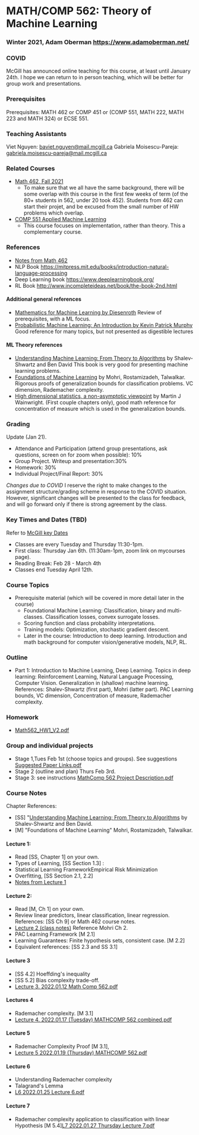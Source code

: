 # MATH/COMP 562: Theory of Machine Learning
### Winter 2021, Adam Oberman https://www.adamoberman.net/
### COVID
McGill has announced online teaching for this course, at least until January 24th.  I hope we can return to in person teaching, which will be better for group work and presentations. 
### Prerequisites
Prerequisites: MATH 462 or COMP 451 or (COMP 551, MATH 222, MATH 223 and MATH 324) or ECSE 551.
### Teaching Assistants
Viet Nguyen: baviet.nguyen@mail.mcgill.ca
Gabriela Moisescu-Pareja: gabriela.moisescu-pareja@mail.mcgill.ca

### Related Courses
- [Math 462, Fall 2021](https://github.com/adam-oberman/adam-oberman.github.io/tree/main/Lectures)
  - To make sure that we all have the same background, there will be some overlap with this course in the first few weeks of term (of the 80+ students in 562, under 20 took 452).   Students from 462 can start their projet, and be excused from the small number of HW problems which overlap.
- [COMP 551 Applied Machine Learning](https://www.siamak.page/courses/COMP551F21/index.html)
  - This course focuses on implementation, rather than theory.  This a complementary course.
### References
- [Notes from Math 462](https://github.com/adam-oberman/adam-oberman.github.io/tree/main/Lectures)
- NLP Book https://mitpress.mit.edu/books/introduction-natural-language-processing
- Deep Learning book  https://www.deeplearningbook.org/
- RL Book http://www.incompleteideas.net/book/the-book-2nd.html
#### Additional general references
- [Mathematics for Machine Learning by Diesenroth](https://mml-book.github.io/) Review of prerequisites, with a ML focus.
- [Probabilistic Machine Learning: An Introduction by Kevin Patrick Murphy](https://probml.github.io/pml-book/book1.html) Good reference for many topics, but not presented as digestible lectures
#### ML Theory references
- [Understanding Machine Learning: From Theory to Algorithms](https://www.cs.huji.ac.il/~shais/UnderstandingMachineLearning/) by Shalev-Shwartz and Ben David  This book is very good for presenting machine learning problems.
- [Foundations of Machine Learning](https://cs.nyu.edu/~mohri/mlbook/) by Mohri, Rostamizadeh, Talwalkar. Rigorous proofs of generalization bounds for classification problems.  VC dimension, Rademacher complexity. 
- [High dimensional statistics, a non-asymptotic viewpoint](https://people.eecs.berkeley.edu/~wainwrig/) by Martin J Wainwright. (First couple chapters only),  good math reference for concentration of measure which is used in the generalization bounds.  

### Grading 
Update (Jan 21). 
- Attendance and Participation  (attend group presentations, ask questions, screen on for zoom when possible): 10%
- Group Project.  Writeup and presentation:30% 
- Homework: 30%
- Individual Project/Final Report: 30%

*Changes due to COVID* I reserve the right to make changes to the assignment structure/grading scheme in response to the COVID situation.  However, significant changes will be presented to the class for feedback, and will go forward only if there is strong agreement by the class. 

### Key Times and Dates (TBD)
Refer to [McGill key Dates](https://www.mcgill.ca/importantdates/key-dates#Winter_2022)
- Classes are every Tuesday and Thursday 11:30-1pm.  
 - First class: Thursday Jan 6th. (11:30am-1pm, zoom link on mycourses page).   
 - Reading Break: Feb 28 - March 4th
- Classes end Tuesday April 12th. 

### Course Topics
- Prerequisite material (which will be covered in more detail later in the course) 
  - Foundational Machine Learning: Classification, binary and multi-classes.  Classification losses, convex surrogate losses.  
  - Scoring function and class probability interpretations.  
  - Training models: Optimization, stochastic gradient descent. 
  - Later in the course: Introduction to deep learning. Introduction and math background for computer vision/generative models, NLP, RL.
### Outline
- Part 1: Introduction to Machine Learning, Deep Learning.  Topics in deep learning: Reinforcement Learning, Natural Language Processing, Computer Vision.   Generalization in (shallow) machine learning.  References: Shalev-Shwartz (first part), Mohri (latter part).  PAC Learning bounds, VC dimension, Concentration of measure, Rademacher complexity.

### Homework
- [Math562_HW1_V2.pdf](https://github.com/adam-oberman/adam-oberman.github.io/files/7945227/Math562_HW1_V2.pdf)

### Group and individual projects
- Stage 1,Tues Feb 1st (choose topics and groups).  See suggestions [Suggested Paper Links.pdf](https://github.com/adam-oberman/adam-oberman.github.io/files/7951096/Suggested.Paper.Links.pdf)
- Stage 2 (outline and plan) Thurs Feb 3rd.  
- Stage 3: see instructions [MathComp 562 Project Description.pdf](https://github.com/adam-oberman/adam-oberman.github.io/files/7943833/MathComp.562.Project.Description.pdf)

### Course Notes
Chapter References: 
- [SS] "[Understanding Machine Learning: From Theory to Algorithms](https://www.cs.huji.ac.il/~shais/UnderstandingMachineLearning/) by Shalev-Shwartz and Ben David.  
- [M] "Foundations of Machine Learning" Mohri, Rostamizadeh, Talwalkar. 
#### Lecture 1: 
- Read [SS, Chapter 1] on your own.
- Types of Learning, [SS Section 1.3] : 
- Statistical Learning FrameworkEmpirical Risk Minimization
- Overfitting, [SS Section 2.1, 2.2]
- [Notes from Lecture 1](https://github.com/adam-oberman/adam-oberman.github.io/files/7824026/Lecture.1.2022.01.06.MC.562.pdf)  
#### Lecture 2: 
- Read [M, Ch 1] on your own. 
- Review linear predictors, linear classification, linear regression.  References: [SS Ch 9] or Math 462 course notes.
-  [Lecture 2 (class notes)](https://github.com/adam-oberman/adam-oberman.github.io/files/7863498/L2.2022.01.11.Lecture.2.pdf) Reference Mohri Ch 2. 
- PAC Learning Framework [M 2.1]
- Learning Guarantees: Finite hypothesis sets, consistent case. [M 2.2]
- Equivalent references: [SS 2.3 and SS 3.1]
#### Lecture 3
- [SS 4.2] Hoeffding's inequality
- [SS 5.2] Bias complexity trade-off.
- [Lecture 3.  2022.01.12 Math Comp 562.pdf](https://github.com/adam-oberman/adam-oberman.github.io/files/7865071/Lecture.3.2022.01.12.Math.Comp.562.pdf)
#### Lectures 4
- Rademacher complexity.  [M 3.1]
- [Lecture 4.  2022.01.17 (Tuesday) MATHCOMP 562 combined.pdf](https://github.com/adam-oberman/adam-oberman.github.io/files/7897621/Lecture.4.2022.01.17.Tuesday.MATHCOMP.562.combined.pdf)
#### Lecture 5
- Rademacher Complexity Proof [M 3.1], 
- [Lecture 5 2022.01.19 (Thursday) MATHCOMP 562.pdf](https://github.com/adam-oberman/adam-oberman.github.io/files/7934527/Lecture.5.2022.01.19.Thursday.MATHCOMP.562.pdf)
#### Lecture 6
- Understanding Rademacher complexity
- Talagrand's Lemma
- [L6 2022.01.25 Lecture 6.pdf](https://github.com/adam-oberman/adam-oberman.github.io/files/7945255/L6.2022.01.25.Lecture.6.pdf)
#### Lecture 7
- Rademacher complexity application to classification with linear Hypothesis [M 5.4][L7 2022.01.27 Thursday Lecture 7.pdf](https://github.com/adam-oberman/adam-oberman.github.io/files/7953145/L7.2022.01.27.Thursday.Lecture.7.pdf)


